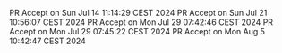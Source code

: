 PR Accept on Sun Jul 14 11:14:29 CEST 2024
PR Accept on Sun Jul 21 10:56:07 CEST 2024
PR Accept on Mon Jul 29 07:42:46 CEST 2024
PR Accept on Mon Jul 29 07:45:22 CEST 2024
PR Accept on Mon Aug  5 10:42:47 CEST 2024

